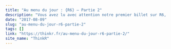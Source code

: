 ```yaml
---
title: "Au menu du jour : {R6} — Partie 2"
description: "Vous avez lu avec attention notre premier billet sur R6, et vous en voulez encore plus ? C’est normal, nous vous avions promis de continuer à vous parler du package le plus installé de l&rsqu…"
date: "2017-08-09"
slug: "au-menu-du-jour-r6-partie-2"
tags: []
link: "https://thinkr.fr/au-menu-du-jour-r6-partie-2/"
site_name: "ThinkR"
---
```

